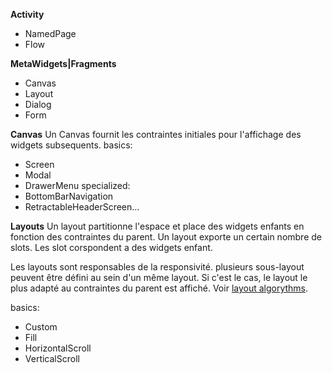 **Activity**
- NamedPage
- Flow

**MetaWidgets|Fragments**
  - Canvas
  - Layout
  - Dialog
  - Form

**Canvas**
Un Canvas fournit les contraintes initiales pour l'affichage des widgets subsequents.
basics:
  - Screen
  - Modal
  - DrawerMenu
specialized:
  - BottomBarNavigation
  - RetractableHeaderScreen...

**Layouts**
Un layout partitionne l'espace et place des widgets enfants en fonction des contraintes du parent.
Un layout exporte un certain nombre de slots. Les slot corspondent a des widgets enfant.

Les layouts sont responsables de la responsivité.
plusieurs sous-layout peuvent être défini au sein d'un même layout. Si c'est le cas, le layout le plus adapté au contraintes du parent est affiché. Voir [layout algorythms]().

basics:
  - Custom
  - Fill
  - HorizontalScroll
  - VerticalScroll